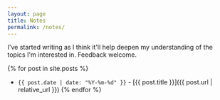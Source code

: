 ```yaml
---
layout: page
title: Notes
permalink: /notes/
---
```



I've started writing as I think it'll help deepen my understanding of the topics I'm interested in. Feedback welcome.

{% for post in site.posts %}
- `{{ post.date | date: "%Y-%m-%d" }}` - [{{ post.title }}]({{ post.url | relative_url }}) {% endfor %}
